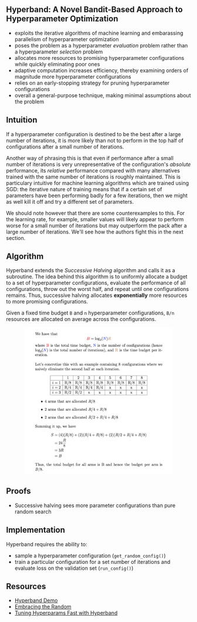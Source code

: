 ## Hyperband: A Novel Bandit-Based Approach to Hyperparameter Optimization

* exploits the iterative algorithms of machine learning and embarassing parallelism of hyperparameter optimization
* poses the problem as a hyperparameter *evaluation* problem rather than a hyperparameter *selection* problem
* allocates more resources to promising hyperparameter configurations while quickly eliminating poor ones
* adaptive computation increases efficiency, thereby examining orders of magnitude more hyperparameter configurations
* relies on an early-stopping strategy for pruning hyperparameter configurations
* overall a general-purpose technique, making minimal assumptions about the problem

## Intuition

If a hyperparameter configuration is destined to be the best after a large number of iterations, it is more likely than not to perform in the top half of configurations after a small number of iterations.

Another way of phrasing this is that even if performance after a small number of iterations is very unrepresentative of the configuration's *absolute* performance, its *relative* performance compared with many alternatives trained with the same number of iterations is roughly maintained. This is particulary intuitive for machine learning algorithms which are trained using SGD: the iterative nature of training means that if a certain set of parameters have been performing badly for a few iterations, then we might as well kill it off and try a different set of parameters.

We should note however that there are some counterexamples to this. For the learning rate, for example, smaller values will likely appear to perform worse for a small number of iterations but may outperform the pack after a large number of iterations. We'll see how the authors fight this in the next section.

## Algorithm

Hyperband extends the *Successive Halving* algorithm and calls it as a subroutine. The idea behind this algorithm is to uniformly allocate a budget to a set of hyperparameter configurations, evaluate the performance of all configurations, throw out the worst half, and repeat until one configurations remains. Thus, successive halving allocates **exponentially** more resources to more promising configurations.

Given a fixed time budget `B` and `n` hyperparameter configurations, `B/n` resources are allocated on average across the configurations.

<p align="center">
 <img src="./assets/deriv1.png" alt="Drawing", width=80%>
</p>

## Proofs

* Successive halving sees more parameter configurations than pure random search

## Implementation

Hyperband requires the ability to:

* sample a hyperparameter configuration (`get_random_config()`)
* train a particular configuration for a set number of iterations and evaluate loss on the validation set (`run_config()`)

## Resources

- [Hyperband Demo](https://people.eecs.berkeley.edu/~kjamieson/hyperband.html)
- [Embracing the Random](http://www.argmin.net/2016/06/23/hyperband/)
- [Tuning Hyperparams Fast with Hyperband](http://fastml.com/tuning-hyperparams-fast-with-hyperband/)